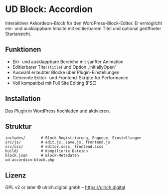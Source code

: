# UD Block: Accordion

Interaktiver Akkordeon-Block für den WordPress-Block-Editor.
Er ermöglicht ein- und ausklappbare Inhalte mit editierbarem Titel und optional geöffneter Startansicht.

## Funktionen
- Ein- und ausklappbare Bereiche mit sanfter Animation
- Editierbarer Titel (`title`) und Option „initiallyOpen“
- Auswahl erlaubter Blöcke über Plugin-Einstellungen
- Getrennte Editor- und Frontend-Skripte für Performance
- Voll kompatibel mit Full Site Editing (FSE)

## Installation
Das Plugin in WordPress hochladen und aktivieren.

## Struktur
```
includes/       # Block-Registrierung, Enqueue, Einstellungen
src/js/         # edit.js, save.js, frontend.js
src/css/        # editor.scss, frontend.scss
build/          # Kompilierte Dateien
block.json      # Block-Metadaten
ud-accordion-block.php
```

## Lizenz
GPL v2 or later
© ulrich.digital gmbh – https://ulrich.digital
